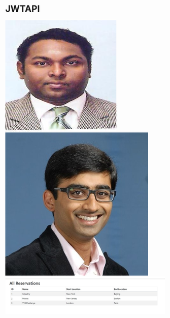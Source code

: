 # JWTAPI

![Test Imag 8](https://github.com/mosesnova/JWTAPI/blob/master/mn.jpg)
![Test Imag 8](https://github.com/mosesnova/JWTAPI/blob/master/sripthy.jpeg)
![Test Imag 8](https://github.com/mosesnova/JWTAPI/blob/master/JWT.jpg)
